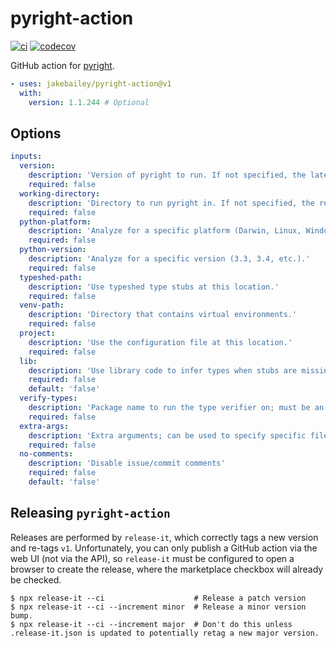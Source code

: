 # pyright-action

[![ci](https://github.com/jakebailey/pyright-action/actions/workflows/ci.yml/badge.svg)](https://github.com/jakebailey/pyright-action/actions/workflows/ci.yml)
[![codecov](https://codecov.io/gh/jakebailey/pyright-action/branch/main/graph/badge.svg?token=5OMEFS2LQZ)](https://codecov.io/gh/jakebailey/pyright-action)

GitHub action for [pyright](https://github.com/microsoft/pyright).

```yml
- uses: jakebailey/pyright-action@v1
  with:
    version: 1.1.244 # Optional
```

## Options

```yml
inputs:
  version:
    description: 'Version of pyright to run. If not specified, the latest version will be used.'
    required: false
  working-directory:
    description: 'Directory to run pyright in. If not specified, the repo root will be used.'
    required: false
  python-platform:
    description: 'Analyze for a specific platform (Darwin, Linux, Windows).'
    required: false
  python-version:
    description: 'Analyze for a specific version (3.3, 3.4, etc.).'
    required: false
  typeshed-path:
    description: 'Use typeshed type stubs at this location.'
    required: false
  venv-path:
    description: 'Directory that contains virtual environments.'
    required: false
  project:
    description: 'Use the configuration file at this location.'
    required: false
  lib:
    description: 'Use library code to infer types when stubs are missing.'
    required: false
    default: 'false'
  verify-types:
    description: 'Package name to run the type verifier on; must be an *installed* library. Any score under 100% will fail the build.'
    required: false
  extra-args:
    description: 'Extra arguments; can be used to specify specific files to check.'
    required: false
  no-comments:
    description: 'Disable issue/commit comments'
    required: false
    default: 'false'
```

## Releasing `pyright-action`

Releases are performed by `release-it`, which correctly tags a new version and
re-tags `v1`. Unfortunately, you can only publish a GitHub action via the web UI
(not via the API), so `release-it` must be configured to open a browser to
create the release, where the marketplace checkbox will already be checked.

```
$ npx release-it --ci                    # Release a patch version
$ npx release-it --ci --increment minor  # Release a minor version bump.
$ npx release-it --ci --increment major  # Don't do this unless .release-it.json is updated to potentially retag a new major version.
```
